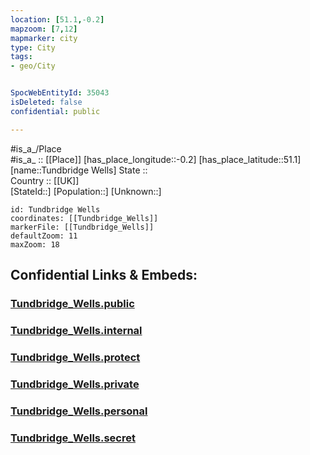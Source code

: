 ```yaml
---
location: [51.1,-0.2] 
mapzoom: [7,12] 
mapmarker: city 
type: City
tags:
- geo/City


SpocWebEntityId: 35043
isDeleted: false
confidential: public

---
```

#is_a_/Place  
#is_a_ :: [[Place]] 
[has_place_longitude::-0.2] 
[has_place_latitude::51.1] 
[name::Tundbridge Wells] 
State ::  
Country :: [[UK]]  
[StateId::] 
[Population::] 
[Unknown::] 


```leaflet
id: Tundbridge Wells
coordinates: [[Tundbridge_Wells]] 
markerFile: [[Tundbridge_Wells]] 
defaultZoom: 11 
maxZoom: 18
```


## Confidential Links & Embeds: 

### [Tundbridge_Wells.public](/_public/\Earth\Continent\Europe\Europe~North\UK\England\Regions~England\South_East_England\Sussex~West\cities~WestSussex\Crawley\cities~CrawleyTundbridge_Wells.public.md) 

### [Tundbridge_Wells.internal](/_internal/\Earth\Continent\Europe\Europe~North\UK\England\Regions~England\South_East_England\Sussex~West\cities~WestSussex\Crawley\cities~CrawleyTundbridge_Wells.internal.md) 

### [Tundbridge_Wells.protect](/_protect/\Earth\Continent\Europe\Europe~North\UK\England\Regions~England\South_East_England\Sussex~West\cities~WestSussex\Crawley\cities~CrawleyTundbridge_Wells.protect.md) 

### [Tundbridge_Wells.private](/_private/\Earth\Continent\Europe\Europe~North\UK\England\Regions~England\South_East_England\Sussex~West\cities~WestSussex\Crawley\cities~CrawleyTundbridge_Wells.private.md) 

### [Tundbridge_Wells.personal](/_personal/\Earth\Continent\Europe\Europe~North\UK\England\Regions~England\South_East_England\Sussex~West\cities~WestSussex\Crawley\cities~CrawleyTundbridge_Wells.personal.md) 

### [Tundbridge_Wells.secret](/_secret/\Earth\Continent\Europe\Europe~North\UK\England\Regions~England\South_East_England\Sussex~West\cities~WestSussex\Crawley\cities~CrawleyTundbridge_Wells.secret.md)

